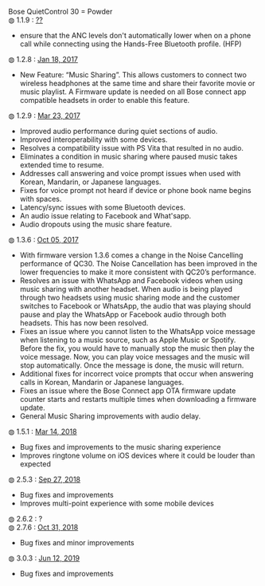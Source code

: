 Bose QuietControl 30 = Powder</br>
&#9677; 1.1.9 : <a href="https://community.bose.com/t5/Headphones-Archive/QuietControl-30-Noise-when-on-call/m-p/112574#M15009">??</a>
<ul>
  <li>ensure that the ANC levels don't automatically lower when on a phone call while connecting using the Hands-Free Bluetooth profile. (HFP)</li>
</ul>
&#9677; 1.2.8 : <a href="https://community.bose.com/t5/Headphones-Archive/Bose-Connect-App-3-1-0-Update-Available/m-p/37329">Jan 18, 2017</a>
<ul>
  <li>New Feature: “Music Sharing”. This allows customers to connect two wireless headphones at the same time and share their favorite movie or music playlist. A Firmware update is needed on all Bose connect app compatible headsets in order to enable this feature.</li>
</ul>
&#9677; 1.2.9 : <a href="https://community.bose.com/t5/Headphones-Archive/Firmware-Update-Available-SoundSport-Wireless-Pulse-SoundLink/td-p/44418">Mar 23, 2017</a>
<ul>
  <li>Improved audio performance during quiet sections of audio.</li>
  <li>Improved interoperability with some devices.</li>
  <li>Resolves a compatibility issue with PS Vita that resulted in no audio.</li>
  <li>Eliminates a condition in music sharing where paused music takes extended time to resume.</li>
  <li>Addresses call answering and voice prompt issues when used with Korean, Mandarin, or Japanese languages.</li>
  <li>Fixes for voice prompt not heard if device or phone book name begins with spaces.</li>
  <li>Latency/sync issues with some Bluetooth devices.</li>
  <li>An audio issue relating to Facebook and What'sapp. </li>
  <li>Audio dropouts using the music share feature.</li>
</ul>
&#9677; 1.3.6 : <a href="https://community.bose.com/t5/Headphones-Archive/Wireless-Headphones-Firmware-Updates-Available/m-p/78417">Oct 05, 2017</a>
<ul>
  <li>With firmware version 1.3.6 comes a change in the Noise Cancelling performance of QC30.  The Noise Cancellation has been improved in the lower frequencies to make it more consistent with QC20’s performance.</li>
  <li>Resolves an issue with WhatsApp and Facebook videos when using music sharing with another headset.  When audio is being played through two headsets using music sharing mode and the customer switches to Facebook or WhatsApp, the audio that was playing should pause and play the WhatsApp or Facebook audio through both headsets.  This has now been resolved.</li>
  <li>Fixes an issue where you cannot listen to the WhatsApp voice message when listening to a music source, such as Apple Music or Spotify.  Before the fix, you would have to manually stop the music then play the voice message. Now, you can play voice messages and the music will stop automatically. Once the message is done, the music will return.</li>
  <li>Additional fixes for incorrect voice prompts that occur when answering calls in Korean, Mandarin or Japanese languages.</li>
  <li>Fixes an issue where the Bose Connect app OTA firmware update counter starts and restarts multiple times when downloading a firmware update.</li>
  <li>General Music Sharing improvements with audio delay.</li>
</ul>
&#9677; 1.5.1 : <a href="https://community.bose.com/t5/Headphones-Archive/Bluetooth-Headphones-Firmware-Release-March-2018/m-p/115745">Mar 14, 2018</a>
<ul>
  <li>Bug fixes and improvements to the music sharing experience</li>
  <li>Improves ringtone volume on iOS devices where it could be louder than expected</li>
</ul>
&#9677; 2.5.3 : <a href="https://community.bose.com/t5/Headphones-Archive/Updated-10-31-New-Firmware-Update-for-Bluetooth-Headphones/m-p/147985">Sep 27, 2018</a>
<ul>
  <li>Bug fixes and improvements</li>
  <li>Improves multi-point experience with some mobile devices</li>
</ul>
&#9677; 2.6.2 : ?<br>
&#9677; 2.7.6 : <a href="https://community.bose.com/t5/Headphones-Archive/Updated-10-31-New-Firmware-Update-for-Bluetooth-Headphones/m-p/147985">Oct 31, 2018</a>
<ul>
  <li>Bug fixes and minor improvements</li>
</ul>
&#9677; 3.0.3 : <a href="https://community.bose.com/t5/In-Ear-Headphones/QC30-and-SoundSport-Pulse-Update-June-12th-2019/m-p/212298">Jun 12, 2019</a>
<ul>
  <li>Bug fixes and improvements </li>
</ul>
